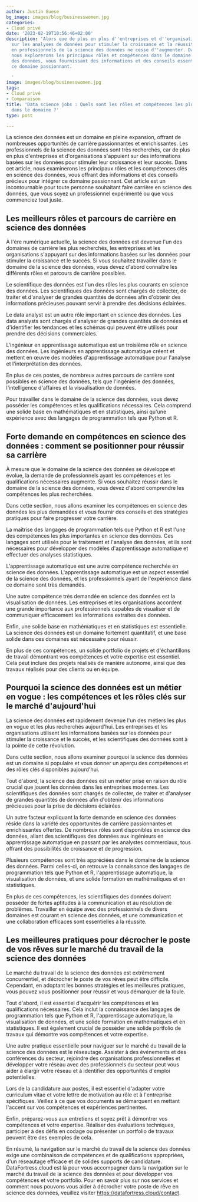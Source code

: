 ```yaml
---
author: Justin Guese
bg_image: images/blog/businesswomen.jpg
categories:
- Cloud privé
date: '2023-02-19T10:56:46+02:00'
description: 'Alors que de plus en plus d''entreprises et d''organisations s''appuient
  sur les analyses de données pour stimuler la croissance et la réussite, la demande
  en professionnels de la science des données ne cesse d''augmenter. Dans cet article,
  nous explorerons les principaux rôles et compétences dans le domaine de la science
  des données, vous fournissant des informations et des conseils essentiels pour pénétrer
  ce domaine passionnant.

  '
image: images/blog/businesswomen.jpg
tags:
- Cloud privé
- Comparaison
title: 'Data science jobs : Quels sont les rôles et compétences les plus recherchés
  dans le domaine ?'
type: post

---
```

La science des données est un domaine en pleine expansion, offrant de nombreuses opportunités de carrière passionnantes et enrichissantes. Les professionnels de la science des données sont très recherchés, car de plus en plus d'entreprises et d'organisations s'appuient sur des informations basées sur les données pour stimuler leur croissance et leur succès. Dans cet article, nous examinerons les principaux rôles et les compétences clés en science des données, vous offrant des informations et des conseils précieux pour intégrer ce domaine passionnant. Cet article est un incontournable pour toute personne souhaitant faire carrière en science des données, que vous soyez un professionnel expérimenté ou que vous commenciez tout juste.

## Les meilleurs rôles et parcours de carrière en science des données

À l'ère numérique actuelle, la science des données est devenue l'un des domaines de carrière les plus recherchés, les entreprises et les organisations s'appuyant sur des informations basées sur les données pour stimuler la croissance et le succès. Si vous souhaitez travailler dans le domaine de la science des données, vous devez d'abord connaître les différents rôles et parcours de carrière possibles.

Le scientifique des données est l'un des rôles les plus courants en science des données. Les scientifiques des données sont chargés de collecter, de traiter et d'analyser de grandes quantités de données afin d'obtenir des informations précieuses pouvant servir à prendre des décisions éclairées.

Le data analyst est un autre rôle important en science des données. Les data analysts sont chargés d'analyser de grandes quantités de données et d'identifier les tendances et les schémas qui peuvent être utilisés pour prendre des décisions commerciales.

L'ingénieur en apprentissage automatique est un troisième rôle en science des données. Les ingénieurs en apprentissage automatique créent et mettent en œuvre des modèles d'apprentissage automatique pour l'analyse et l'interprétation des données.

En plus de ces postes, de nombreux autres parcours de carrière sont possibles en science des données, tels que l'ingénierie des données, l'intelligence d'affaires et la visualisation de données.

Pour travailler dans le domaine de la science des données, vous devez posséder les compétences et les qualifications nécessaires. Cela comprend une solide base en mathématiques et en statistiques, ainsi qu'une expérience avec des langages de programmation tels que Python et R.

## Forte demande en compétences en science des données : comment se positionner pour réussir sa carrière

À mesure que le domaine de la science des données se développe et évolue, la demande de professionnels ayant les compétences et les qualifications nécessaires augmente. Si vous souhaitez réussir dans le domaine de la science des données, vous devez d'abord comprendre les compétences les plus recherchées.

Dans cette section, nous allons examiner les compétences en science des données les plus demandées et vous fournir des conseils et des stratégies pratiques pour faire progresser votre carrière.

La maîtrise des langages de programmation tels que Python et R est l'une des compétences les plus importantes en science des données. Ces langages sont utilisés pour le traitement et l'analyse des données, et ils sont nécessaires pour développer des modèles d'apprentissage automatique et effectuer des analyses statistiques.

L'apprentissage automatique est une autre compétence recherchée en science des données. L'apprentissage automatique est un aspect essentiel de la science des données, et les professionnels ayant de l'expérience dans ce domaine sont très demandés.

Une autre compétence très demandée en science des données est la visualisation de données. Les entreprises et les organisations accordent une grande importance aux professionnels capables de visualiser et de communiquer efficacement les informations extraites des données.

Enfin, une solide base en mathématiques et en statistiques est essentielle. La science des données est un domaine fortement quantitatif, et une base solide dans ces domaines est nécessaire pour réussir.

En plus de ces compétences, un solide portfolio de projets et d'échantillons de travail démontrant vos compétences et votre expertise est essentiel. Cela peut inclure des projets réalisés de manière autonome, ainsi que des travaux réalisés pour des clients ou en équipe.


## Pourquoi la science des données est un métier en vogue : les compétences et les rôles clés sur le marché d'aujourd'hui

La science des données est rapidement devenue l'un des métiers les plus en vogue et les plus recherchés aujourd'hui. Les entreprises et les organisations utilisent les informations basées sur les données pour stimuler la croissance et le succès, et les scientifiques des données sont à la pointe de cette révolution.

Dans cette section, nous allons examiner pourquoi la science des données est un domaine si populaire et vous donner un aperçu des compétences et des rôles clés disponibles aujourd'hui.

Tout d'abord, la science des données est un métier prisé en raison du rôle crucial que jouent les données dans les entreprises modernes. Les scientifiques des données sont chargés de collecter, de traiter et d'analyser de grandes quantités de données afin d'obtenir des informations précieuses pour la prise de décisions éclairées.

Un autre facteur expliquant la forte demande en science des données réside dans la variété des opportunités de carrière passionnantes et enrichissantes offertes. De nombreux rôles sont disponibles en science des données, allant des scientifiques des données aux ingénieurs en apprentissage automatique en passant par les analystes commerciaux, tous offrant des possibilités de croissance et de progression.

Plusieurs compétences sont très appréciées dans le domaine de la science des données. Parmi celles-ci, on retrouve la connaissance des langages de programmation tels que Python et R, l'apprentissage automatique, la visualisation de données, et une solide formation en mathématiques et en statistiques.

En plus de ces compétences, les scientifiques des données doivent posséder de fortes aptitudes à la communication et au résolution de problèmes. Travailler en équipe avec des professionnels de divers domaines est courant en science des données, et une communication et une collaboration efficaces sont essentielles à la réussite.


## Les meilleures pratiques pour décrocher le poste de vos rêves sur le marché du travail de la science des données

Le marché du travail de la science des données est extrêmement concurrentiel, et décrocher le poste de vos rêves peut être difficile. Cependant, en adoptant les bonnes stratégies et les meilleures pratiques, vous pouvez vous positionner pour réussir et vous démarquer de la foule.

Tout d'abord, il est essentiel d'acquérir les compétences et les qualifications nécessaires. Cela inclut la connaissance des langages de programmation tels que Python et R, l'apprentissage automatique, la visualisation de données, et une solide formation en mathématiques et en statistiques. Il est également crucial de posséder une solide portfolio de travaux qui démontre vos compétences et votre expertise.

Une autre pratique essentielle pour naviguer sur le marché du travail de la science des données est le réseautage. Assister à des événements et des conférences du secteur, rejoindre des organisations professionnelles et développer votre réseau avec des professionnels du secteur peut vous aider à élargir votre réseau et à identifier des opportunités d'emploi potentielles.

Lors de la candidature aux postes, il est essentiel d'adapter votre curriculum vitae et votre lettre de motivation au rôle et à l'entreprise spécifiques. Veillez à ce que vos documents se démarquent en mettant l'accent sur vos compétences et expériences pertinentes.

Enfin, préparez-vous aux entretiens et soyez prêt à démontrer vos compétences et votre expertise. Réaliser des évaluations techniques, participer à des défis en codage ou présenter un portfolio de travaux peuvent être des exemples de cela.

En résumé, la navigation sur le marché du travail de la science des données exige une combinaison de compétences et de qualifications appropriées, d'un réseautage efficace et de solides supports de candidature. DataFortress.cloud est là pour vous accompagner dans la navigation sur le marché du travail de la science des données et pour développer vos compétences et votre portfolio. Pour en savoir plus sur nos services et comment nous pouvons vous aider à décrocher votre poste de rêve en science des données, veuillez visiter https://datafortress.cloud/contact.
